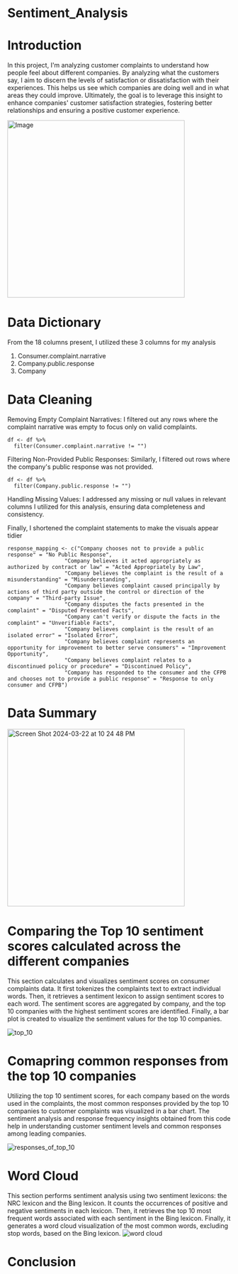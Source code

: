 # Sentiment_Analysis

# Introduction 
In this project, I'm analyzing customer complaints to understand how people feel about different companies. By analyzing what the customers say, I aim to discern the levels of satisfaction or dissatisfaction with their experiences. This helps us see which companies are doing well and in what areas they could improve. Ultimately, the goal is to leverage this insight to enhance companies' customer satisfaction strategies, fostering better relationships and ensuring a positive customer experience.

<img src="https://github.com/ygezu/Sentiment_Analysis/assets/159511253/51feaf97-fdc2-4437-98f6-b8aa8a8b1a2e" alt="Image" width="400">



# Data Dictionary 
From the 18 columns present, I utilized these 3 columns for my analysis 
1. Consumer.complaint.narrative
2. Company.public.response
3. Company


# Data Cleaning 
Removing Empty Complaint Narratives: I filtered out any rows where the complaint narrative was empty to focus only on valid complaints.

    df <- df %>%
      filter(Consumer.complaint.narrative != "")

Filtering Non-Provided Public Responses: Similarly, I filtered out rows where the company's public response was not provided.

    df <- df %>%
      filter(Company.public.response != "")

Handling Missing Values: I addressed any missing or null values in relevant columns I utilized for this analysis, ensuring data completeness and consistency.

Finally, I shortened the complaint statements to make the visuals appear tidier 
   
    response_mapping <- c("Company chooses not to provide a public response" = "No Public Response",
                      "Company believes it acted appropriately as authorized by contract or law" = "Acted Appropriately by Law",
                      "Company believes the complaint is the result of a misunderstanding" = "Misunderstanding",
                      "Company believes complaint caused principally by actions of third party outside the control or direction of the company" = "Third-party Issue",
                      "Company disputes the facts presented in the complaint" = "Disputed Presented Facts",
                      "Company can't verify or dispute the facts in the complaint" = "Unverifiable Facts",
                      "Company believes complaint is the result of an isolated error" = "Isolated Error",
                      "Company believes complaint represents an opportunity for improvement to better serve consumers" = "Improvement Opportunity",
                      "Company believes complaint relates to a discontinued policy or procedure" = "Discontinued Policy",
                      "Company has responded to the consumer and the CFPB and chooses not to provide a public response" = "Response to only consumer and CFPB")

# Data Summary 
<img width="400" alt="Screen Shot 2024-03-22 at 10 24 48 PM" src="https://github.com/ygezu/Sentiment_Analysis/assets/159511253/c4b29647-fd15-48f9-86ea-cc71406854e5">


# Comparing the Top 10 sentiment scores calculated across the different companies 
This section calculates and visualizes sentiment scores on consumer complaints data. It first tokenizes the complaints text to extract individual words. Then, it retrieves a sentiment lexicon to assign sentiment scores to each word. The sentiment scores are aggregated by company, and the top 10 companies with the highest sentiment scores are identified. Finally, a bar plot is created to visualize the sentiment values for the top 10 companies.

![top_10](https://github.com/ygezu/Sentiment_Analysis/assets/159511253/7ed61b8c-99bc-4ff1-b8ae-2d4015c285de)

# Comapring common responses from the top 10 companies
Utilizing the top 10 sentiment scores, for each company based on the words used in the complaints, the most common responses provided by the top 10 companies to customer complaints was visualized in a bar chart. The sentiment analysis and response frequency insights obtained from this code help in understanding customer sentiment levels and common responses among leading companies.

![responses_of_top_10](https://github.com/ygezu/Sentiment_Analysis/assets/159511253/029babbd-f256-4f6a-91f7-b9a509391b61)

# Word Cloud 
This section performs sentiment analysis using two sentiment lexicons: the NRC lexicon and the Bing lexicon. It counts the occurrences of positive and negative sentiments in each lexicon. Then, it retrieves the top 10 most frequent words associated with each sentiment in the Bing lexicon. Finally, it generates a word cloud visualization of the most common words, excluding stop words, based on the Bing lexicon. 
![word cloud](https://github.com/ygezu/Sentiment_Analysis/assets/159511253/176ca935-082e-4361-a15e-133c881c221c)



#  Conclusion 


